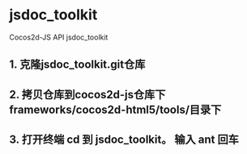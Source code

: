 jsdoc_toolkit
=============

Cocos2d-JS API jsdoc_toolkit

## 1. 克隆jsdoc_toolkit.git仓库

## 2. 拷贝仓库到cocos2d-js仓库下frameworks/cocos2d-html5/tools/目录下

## 3. 打开终端 cd 到 jsdoc_toolkit。 输入 ant 回车
